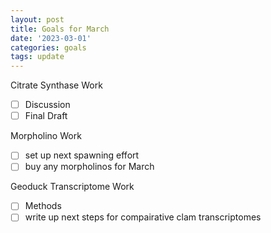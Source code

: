 ```yaml
---
layout: post
title: Goals for March
date: '2023-03-01'
categories: goals
tags: update
---
```


Citrate Synthase Work

- [ ] Discussion
- [ ] Final Draft

Morpholino Work

- [ ] set up next spawning effort
- [ ] buy any morpholinos for March

Geoduck Transcriptome Work

- [ ] Methods 
- [ ] write up next steps for compairative clam transcriptomes
